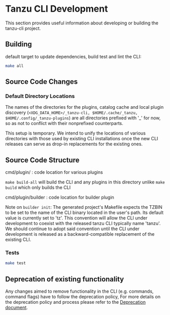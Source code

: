 # Tanzu CLI Development

This section provides useful information about developing or building the
tanzu-cli project.

## Building

default target to update dependencies, build test and lint the CLI:

```sh
make all
```

## Source Code Changes

### Default Directory Locations

The names of the directories for the plugins, catalog cache and local
plugin discovery (`<XDG_DATA_HOME>/_tanzu-cli, $HOME/.cache/_tanzu,
$HOME/.config/_tanzu-plugins`) are all directories prefixed with '_' for
now, so as not to conflict with their nonprefixed counterparts.

This setup is temporary. We intend to unify the locations of various
directories with those used by existing CLI installations once the new CLI
releases can serve as drop-in replacements for the existing ones.

## Source Code Structure

cmd/plugin/ : code location for various plugins

`make build-all` will build the CLI and any plugins in this directory
unlike `make build` which only builds the CLI

cmd/plugin/builder : code location for builder plugin

Note on `builder init`:
The generated project's Makefile expects the TZBIN to be set to the name
of the CLI binary located in the user's path. Its default value is
currently set to 'tz'. This convention will allow the CLI under
development to coexist with the released tanzu CLI typically name 'tanzu'.
We should continue to adopt said convention until the CLI under
development is released as a backward-compatible replacement of the
existing CLI.

### Tests

```sh
make test
```

## Deprecation of existing functionality

Any changes aimed to remove functionality in the CLI (e.g. commands, command
flags) have to follow the deprecation policy, For more details on the
deprecation policy and process please refer to the [Deprecation
document](../full/deprecation.md).

